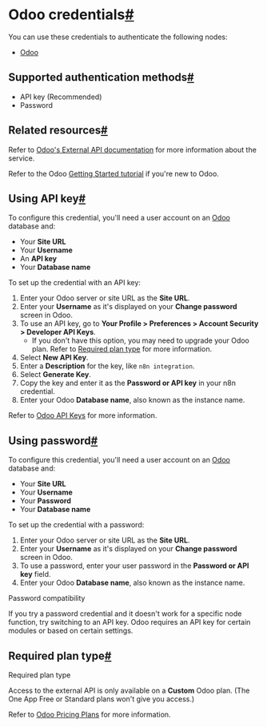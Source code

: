 [](https://github.com/n8n-io/n8n-docs/edit/main/docs/integrations/builtin/credentials/odoo.md "Edit this page")

# Odoo credentials[#](#odoo-credentials "Permanent link")

You can use these credentials to authenticate the following nodes:

*   [Odoo](../../app-nodes/n8n-nodes-base.odoo/)

## Supported authentication methods[#](#supported-authentication-methods "Permanent link")

*   API key (Recommended)
*   Password

## Related resources[#](#related-resources "Permanent link")

Refer to [Odoo's External API documentation](https://www.odoo.com/documentation/17.0/developer/reference/external_api.html) for more information about the service.

Refer to the Odoo [Getting Started tutorial](https://www.odoo.com/slides/getting-started-15) if you're new to Odoo.

## Using API key[#](#using-api-key "Permanent link")

To configure this credential, you'll need a user account on an [Odoo](https://www.odoo.com/) database and:

*   Your **Site URL**
*   Your **Username**
*   An **API key**
*   Your **Database name**

To set up the credential with an API key:

1.  Enter your Odoo server or site URL as the **Site URL**.
2.  Enter your **Username** as it's displayed on your **Change password** screen in Odoo.
3.  To use an API key, go to **Your Profile > Preferences > Account Security > Developer API Keys**.
    *   If you don't have this option, you may need to upgrade your Odoo plan. Refer to [Required plan type](#required-plan-type) for more information.
4.  Select **New API Key**.
5.  Enter a **Description** for the key, like `n8n integration`.
6.  Select **Generate Key**.
7.  Copy the key and enter it as the **Password or API key** in your n8n credential.
8.  Enter your Odoo **Database name**, also known as the instance name.

Refer to [Odoo API Keys](https://www.odoo.com/documentation/15.0/developer/reference/external_api.html?#api-keys) for more information.

## Using password[#](#using-password "Permanent link")

To configure this credential, you'll need a user account on an [Odoo](https://www.odoo.com/) database and:

*   Your **Site URL**
*   Your **Username**
*   Your **Password**
*   Your **Database name**

To set up the credential with a password:

1.  Enter your Odoo server or site URL as the **Site URL**.
2.  Enter your **Username** as it's displayed on your **Change password** screen in Odoo.
3.  To use a password, enter your user password in the **Password or API key** field.
4.  Enter your Odoo **Database name**, also known as the instance name.

Password compatibility

If you try a password credential and it doesn't work for a specific node function, try switching to an API key. Odoo requires an API key for certain modules or based on certain settings.

## Required plan type[#](#required-plan-type "Permanent link")

Required plan type

Access to the external API is only available on a **Custom** Odoo plan. (The One App Free or Standard plans won't give you access.)

Refer to [Odoo Pricing Plans](https://www.odoo.com/pricing-plan) for more information.